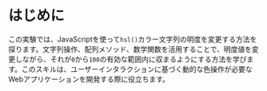 # はじめに

この実験では、JavaScriptを使って`hsl()`カラー文字列の明度を変更する方法を探ります。文字列操作、配列メソッド、数学関数を活用することで、明度値を変更しながら、それが`0`から`100`の有効な範囲内に収まるようにする方法を学びます。このスキルは、ユーザーインタラクションに基づく動的な色操作が必要なWebアプリケーションを開発する際に役立ちます。
